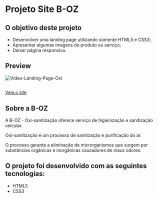 # Projeto Site B-OZ

## O objetivo deste projeto
- Desenvolver uma landing page utilizando somente HTML5 e CSS3; 
- Apresentar algumas imagens do produto ou serviço;
- Deixar página responsiva.

## Preview

![Video-Landing-Page-Oxi](https://github.com/briamferr/projeto-site-boz-oxisanitizacao/assets/124388657/ec0c49d6-3c36-45a7-9b80-f898695582f2)

##
<a href="https://briamferr.github.io/projeto-site-boz-oxisanitizacao/" target="_blank">Veja o site</a>


## Sobre a B-OZ
A B-OZ - Oxi-sanitização oferece serviço de higienização e sanitização veícular.

Oxi-sanitização é um processo de sanitização e purificação do ar.

O processo garante a eliminação de microrganismos que surgem por substâncias orgânicas e inorgânicas causadores de maus odores.

## O projeto foi desenvolvido com as seguintes tecnologias:
- HTML5
- CSS3
